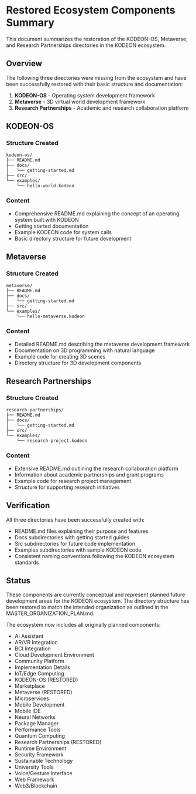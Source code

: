 # Restored Ecosystem Components Summary

This document summarizes the restoration of the KODEON-OS, Metaverse, and Research Partnerships directories in the KODEON ecosystem.

## Overview

The following three directories were missing from the ecosystem and have been successfully restored with their basic structure and documentation:

1. **KODEON-OS** - Operating system development framework
2. **Metaverse** - 3D virtual world development framework
3. **Research Partnerships** - Academic and research collaboration platform

## KODEON-OS

### Structure Created

```
kodeon-os/
├── README.md
├── docs/
│   └── getting-started.md
├── src/
└── examples/
    └── hello-world.kodeon
```

### Content

-   Comprehensive README.md explaining the concept of an operating system built with KODEON
-   Getting started documentation
-   Example KODEON code for system calls
-   Basic directory structure for future development

## Metaverse

### Structure Created

```
metaverse/
├── README.md
├── docs/
│   └── getting-started.md
├── src/
└── examples/
    └── hello-metaverse.kodeon
```

### Content

-   Detailed README.md describing the metaverse development framework
-   Documentation on 3D programming with natural language
-   Example code for creating 3D scenes
-   Directory structure for 3D development components

## Research Partnerships

### Structure Created

```
research-partnerships/
├── README.md
├── docs/
│   └── getting-started.md
├── src/
└── examples/
    └── research-project.kodeon
```

### Content

-   Extensive README.md outlining the research collaboration platform
-   Information about academic partnerships and grant programs
-   Example code for research project management
-   Structure for supporting research initiatives

## Verification

All three directories have been successfully created with:

-   README.md files explaining their purpose and features
-   Docs subdirectories with getting started guides
-   Src subdirectories for future code implementation
-   Examples subdirectories with sample KODEON code
-   Consistent naming conventions following the KODEON ecosystem standards

## Status

These components are currently conceptual and represent planned future development areas for the KODEON ecosystem. The directory structure has been restored to match the intended organization as outlined in the MASTER_ORGANIZATION_PLAN.md.

The ecosystem now includes all originally planned components:

-   AI Assistant
-   AR/VR Integration
-   BCI Integration
-   Cloud Development Environment
-   Community Platform
-   Implementation Details
-   IoT/Edge Computing
-   KODEON-OS (RESTORED)
-   Marketplace
-   Metaverse (RESTORED)
-   Microservices
-   Mobile Development
-   Mobile IDE
-   Neural Networks
-   Package Manager
-   Performance Tools
-   Quantum Computing
-   Research Partnerships (RESTORED)
-   Runtime Environment
-   Security Framework
-   Sustainable Technology
-   University Tools
-   Voice/Gesture Interface
-   Web Framework
-   Web3/Blockchain
